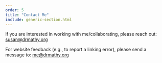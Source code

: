 ```yaml
---
order: 5
title: "Contact Me"
include: generic-section.html
---
```

[//]: # (Contact)

If you are interested in working with me/collaborating, please reach out: <susan@drmathy.org>

[//]: # (Could also add icon links to github, twitter, linkedin, research gate - & google scholar?- here)

For website feedback (e.g., to report a linking error), please send a message to: <me@drmathy.org>
